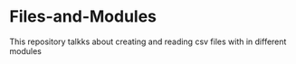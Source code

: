 # Files-and-Modules
This repository talkks about creating and reading csv files with in different modules
